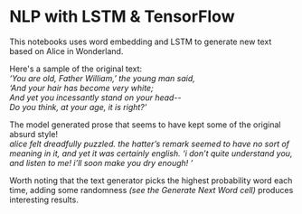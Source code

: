 # NLP with LSTM & TensorFlow

This notebooks uses word embedding and LSTM to generate new text based on Alice in Wonderland. 

Here's a sample of the original text:  
   _‘You are old, Father William,’ the young man said,  
   ‘And your hair has become very white;  
    And yet you incessantly stand on your head--  
    Do you think, at your age, it is right?’_  
   
The model generated prose that seems to have kept some of the original absurd style!  
    _alice felt dreadfully puzzled. the hatter’s remark seemed to have no
    sort of meaning in it, and yet it was certainly english. ‘i don’t quite
    understand you, and listen to me! i’ll soon make you
    dry enough! ’_
 
 Worth noting that the text generator picks the highest probability word each time, adding some randomness _(see the Generate Next Word cell)_ produces interesting results.
 
 
 
    
